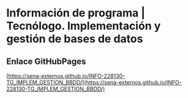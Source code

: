 # **Información de programa | Tecnólogo. Implementación y gestión de bases de datos**

## **Enlace GitHubPages**

[https://sena-externos.github.io/INFO-228130-TG_IMPLEM_GESTION_BBDD/](https://sena-externos.github.io/INFO-228130-TG_IMPLEM_GESTION_BBDD/)

#

